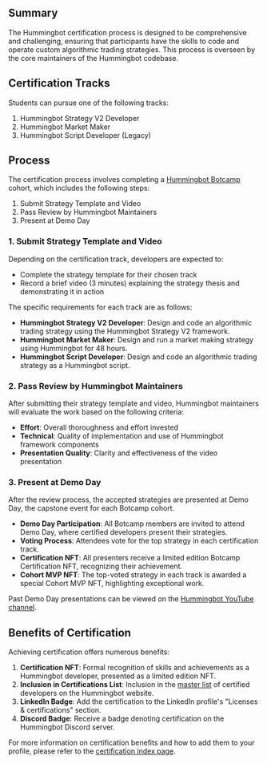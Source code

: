 ## Summary

The Hummingbot certification process is designed to be comprehensive and challenging, ensuring that participants have the skills to code and operate custom algorithmic trading strategies. This process is overseen by the core maintainers of the Hummingbot codebase.

## Certification Tracks

Students can pursue one of the following tracks:

1. Hummingbot Strategy V2 Developer
2. Hummingbot Market Maker
3. Hummingbot Script Developer (Legacy)

## Process

The certification process involves completing a [Hummingbot Botcamp](https://www.botcamp.xyz) cohort, which includes the following steps:

1. Submit Strategy Template and Video
2. Pass Review by Hummingbot Maintainers
3. Present at Demo Day

### 1. Submit Strategy Template and Video

Depending on the certification track, developers are expected to:

- Complete the strategy template for their chosen track
- Record a brief video (3 minutes) explaining the strategy thesis and demonstrating it in action

The specific requirements for each track are as follows:

- **Hummingbot Strategy V2 Developer**: Design and code an algorithmic trading strategy using the Hummingbot Strategy V2 framework.
- **Hummingbot Market Maker**: Design and run a market making strategy using Hummingbot for 48 hours.
- **Hummingbot Script Developer**: Design and code an algorithmic trading strategy as a Hummingbot script.

### 2. Pass Review by Hummingbot Maintainers

After submitting their strategy template and video, Hummingbot maintainers will evaluate the work based on the following criteria:

- **Effort**: Overall thoroughness and effort invested
- **Technical**: Quality of implementation and use of Hummingbot framework components
- **Presentation Quality**: Clarity and effectiveness of the video presentation

### 3. Present at Demo Day

After the review process, the accepted strategies are presented at Demo Day, the capstone event for each Botcamp cohort.

- **Demo Day Participation**: All Botcamp members are invited to attend Demo Day, where certified developers present their strategies.
- **Voting Process**: Attendees vote for the top strategy in each certification track.
- **Certification NFT**: All presenters receive a limited edition Botcamp Certification NFT, recognizing their achievement.
- **Cohort MVP NFT**: The top-voted strategy in each track is awarded a special Cohort MVP NFT, highlighting exceptional work.

Past Demo Day presentations can be viewed on the [Hummingbot YouTube channel](https://www.youtube.com/watch?v=TAulqoSenmk&list=PLDwlNkL_4MMctOkqVHECwqw0rP885FzMy&index=1).

## Benefits of Certification

Achieving certification offers numerous benefits:

1. **Certification NFT**: Formal recognition of skills and achievements as a Hummingbot developer, presented as a limited edition NFT.
2. **Inclusion in Certifications List**: Inclusion in the [master list](list.md) of certified developers on the Hummingbot website.
3. **LinkedIn Badge**: Add the certification to the LinkedIn profile's "Licenses & certifications" section.
4. **Discord Badge**: Receive a badge denoting certification on the Hummingbot Discord server.

For more information on certification benefits and how to add them to your profile, please refer to the [certification index page](index.md).